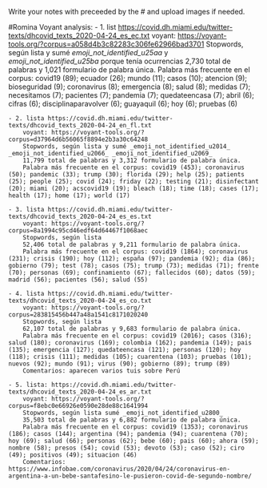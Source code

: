 Write your notes with preceeded by the # and upload images if needed.

#Romina
Voyant analysis:
	- 1. list https://covid.dh.miami.edu/twitter-texts/dhcovid_texts_2020-04-24_es_ec.txt
		 voyant: https://voyant-tools.org/?corpus=a058d4b3c82283c306fe62966bad3701
		 Stopwords, según lista y sumé _emoji_not_identified_u25aa_ y 
		_emoji_not_identified_u25ba_ porque tenía ocurrencias
		 2,730 total de palabras y 1,021 formulario de palabra única.
		 Palabra más frecuente en el corpus: covid19 (89); ecuador (26); mundo (11); casos (10); atencion (9); bioseguridad (9); coronavirus (8); emergencia (8); salud (8); medidas (7); necesitamos (7); pacientes (7); pandemia (7); quedateencasa (7); abril (6); cifras (6); disciplinaparavolver (6); guayaquil (6); hoy (6); pruebas (6)

	- 2. lista https://covid.dh.miami.edu/twitter-texts/dhcovid_texts_2020-04-24_en_fl.txt
		voyant: https://voyant-tools.org/?corpus=d37964d6b56065f8894e2b3a30c64248
		Stopwords, según lista y sumé _emoji_not_identified_u2014_ _emoji_not_identified_u2066_ _emoji_not_identified_u2069_
		11,799 total de palabras y 3,312 formulario de palabra única.
		Palabra más frecuente en el corpus: covid19 (453); coronavirus (50); pandemic (33); trump (30); florida (29); help (25); patients (25); people (25); covid (24); friday (22); testing (21); disinfectant (20); miami (20); acscovid19 (19); bleach (18); time (18); cases (17); health (17); home (17); world (17)

	- 3. lista https://covid.dh.miami.edu/twitter-texts/dhcovid_texts_2020-04-24_es_es.txt
		voyant: https://voyant-tools.org/?corpus=8a1994c95cd46edf64d64467f1068aec
		Stopwords, según lista
		52,406 total de palabras y 9,211 formulario de palabra única.
		Palabra más frecuente en el corpus: covid19 (1864); coronavirus (231); crisis (190); hoy (112); españa (97); pandemia (92); dia (86); gobierno (79); test (78); casos (75); trump (73); medidas (71); frente (70); personas (69); confinamiento (67); fallecidos (60); datos (59); madrid (56); pacientes (56); salud (55)

	- 4. lista https://covid.dh.miami.edu/twitter-texts/dhcovid_texts_2020-04-24_es_co.txt
		voyant: https://voyant-tools.org/?corpus=283815456b447a48a1541c8171020240
		Stopwords, según lista 
		62,107 total de palabras y 9,683 formulario de palabra única.
		Palabra más frecuente en el corpus: covid19 (2016); casos (316); salud (180); coronavirus (169); colombia (162); pandemia (149); pais (135); emergencia (127); quedateencasa (121); personas (120); hoy (118); crisis (111); medidas (105); cuarentena (103); pruebas (101); nuevos (92); mundo (91); virus (90); gobierno (89); trump (89)
		Comentarios: aparecen varios tuis sobre Perú

	- 5. lista: https://covid.dh.miami.edu/twitter-texts/dhcovid_texts_2020-04-24_es_ar.txt
		voyant: https://voyant-tools.org/?corpus=f8ebc0e66926e0590e28de88c1641994
		Stopwords, según lista sumé _emoji_not_identified_u2800_
		35,503 total de palabras y 6,882 formulario de palabra única.
		Palabra más frecuente en el corpus: covid19 (1353); coronavirus (186); casos (144); argentina (94); pandemia (94); cuarentena (70); hoy (69); salud (66); personas (62); bebe (60); pais (60); ahora (59); nombre (58); presos (54); covid (53); devoto (53); caso (52); ciro (49); positivos (49); situacion (46)
		Comentarios: https://www.infobae.com/coronavirus/2020/04/24/coronavirus-en-argentina-a-un-bebe-santafesino-le-pusieron-covid-de-segundo-nombre/
 
